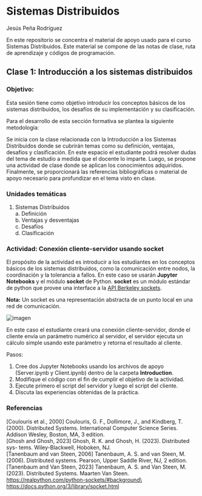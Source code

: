 # Sistemas Distribuidos
Jesús Peña Rodríguez

En este repositorio se concentra el material de apoyo usado para el curso Sistemas Distribuidos. Este material se compone de las notas de clase, ruta de aprendizaje y códigos de programación.

## Clase 1: Introducción a los sistemas distribuidos

### Objetivo:
Esta sesión tiene como objetivo introducir los conceptos básicos de los sistemas distribuidos, los desafíos de su implementación y su clasificación.

Para el desarrollo de esta sección formativa se plantea la siguiente metodología:

Se inicia con la clase relacionada con la Introducción a los Sistemas Distribuidos donde se cubrirán temas como su definición, ventajas, desafíos y clasificación. En este espacio el estudiante podrá resolver dudas del tema de estudio a medida que el docente lo imparte. Luego, se propone una actividad de clase donde se aplican los conocimientos adquiridos. Finalmente, se proporcionará las referencias bibliográficas o material de apoyo necesario para profundizar en el tema visto en clase.

### Unidades temáticas

1. Sistemas Distribuidos \
a. Definición \
b. Ventajas y desventajas \
c. Desafíos \
d. Clasificación 

### Actividad: Conexión cliente-servidor usando socket

El propósito de la actividad es introducir a los estudiantes en los conceptos básicos de los sistemas distribuidos, como la comunicación entre nodos, la coordinación y la tolerancia a fallos. En este caso se usarán **Jupyter Notebooks** y el módulo **socket** de Python. **socket** es un módulo estándar de python que provee una interface a la [API Berkeley sockets](https://en.wikipedia.org/wiki/Berkeley_sockets).

**Nota:** Un socket es una representación abstracta de un punto local en una red de comunicación.

![imagen](https://github.com/JesusPenha/Distributed_Systems/assets/38221912/f9cfc2a4-876b-43a7-a386-49aa0f56b01e)

En este caso el estudiante creará una conexión cliente-servidor, donde el cliente envía un parámetro numérico al servidor, el servidor ejecuta un cálculo simple usando este parámetro y retorna el resultado al cliente.

Pasos:

1. Cree dos Jupyter Notebooks usando los archivos de apoyo (Server.ipynb y Client.ipynb) dentro de la carpeta  **Introduction**.
2. Modifique el código con el fin de cumplir el objetivo de la actividad.
3. Ejecute primero el script del servidor y luego el script del cliente.
4. Discuta las experiencias obtenidas de la práctica.


### Referencias
[Coulouris et al., 2000] Coulouris, G. F., Dollimore, J., and Kindberg, T. (2000).
Distributed Systems. International Computer Science Series. Addison Wesley,
Boston, MA, 3 edition.\
[Ghosh and Ghosh, 2023] Ghosh, R. K. and Ghosh, H. (2023). Distributed sys-
tems. Wiley-Blackwell, Hoboken, NJ.\
[Tanenbaum and van Steen, 2006] Tanenbaum, A. S. and van Steen, M. (2006).
Distributed systems. Pearson, Upper Saddle River, NJ, 2 edition.\
[Tanenbaum and Van Steen, 2023] Tanenbaum, A. S. and Van Steen, M. (2023).
Distributed Systems. Maarten Van Steen.\
https://realpython.com/python-sockets/#background\
https://docs.python.org/3/library/socket.html
